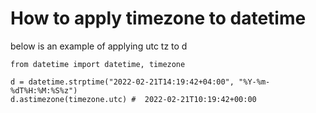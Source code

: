# How to apply timezone to datetime 

below is an example of applying utc tz to d

```
from datetime import datetime, timezone

d = datetime.strptime("2022-02-21T14:19:42+04:00", "%Y-%m-%dT%H:%M:%S%z")
d.astimezone(timezone.utc) #  2022-02-21T10:19:42+00:00

```
